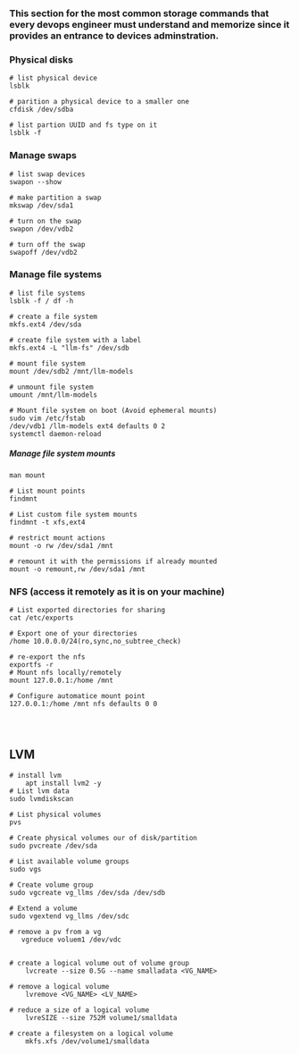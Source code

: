 ### This section for the most common storage commands that every devops engineer must understand and memorize since it provides an entrance to devices adminstration.




### Physical disks

```
# list physical device
lsblk

# parition a physical device to a smaller one
cfdisk /dev/sdba

# list partion UUID and fs type on it
lsblk -f
```


### Manage swaps

```
# list swap devices
swapon --show

# make partition a swap
mkswap /dev/sda1

# turn on the swap
swapon /dev/vdb2

# turn off the swap
swapoff /dev/vdb2
```


### Manage file systems

```
# list file systems
lsblk -f / df -h

# create a file system
mkfs.ext4 /dev/sda

# create file system with a label
mkfs.ext4 -L "llm-fs" /dev/sdb

# mount file system
mount /dev/sdb2 /mnt/llm-models

# unmount file system
umount /mnt/llm-models

# Mount file system on boot (Avoid ephemeral mounts)
sudo vim /etc/fstab
/dev/vdb1 /llm-models ext4 defaults 0 2
systemctl daemon-reload

```

##### Manage file system mounts

```
man mount

# List mount points
findmnt

# List custom file system mounts
findmnt -t xfs,ext4

# restrict mount actions
mount -o rw /dev/sda1 /mnt

# remount it with the permissions if already mounted
mount -o remount,rw /dev/sda1 /mnt

```


### NFS (access it remotely as it is on your machine)

```
# List exported directories for sharing
cat /etc/exports

# Export one of your directories
/home 10.0.0.0/24(ro,sync,no_subtree_check)

# re-export the nfs
exportfs -r
# Mount nfs locally/remotely
mount 127.0.0.1:/home /mnt

# Configure automatice mount point 
127.0.0.1:/home /mnt nfs defaults 0 0


    

```


## LVM

```
# install lvm
    apt install lvm2 -y
# List lvm data
sudo lvmdiskscan

# List physical volumes
pvs

# Create physical volumes our of disk/partition
sudo pvcreate /dev/sda

# List available volume groups
sudo vgs

# Create volume group
sudo vgcreate vg_llms /dev/sda /dev/sdb

# Extend a volume
sudo vgextend vg_llms /dev/sdc

# remove a pv from a vg
   vgreduce voluem1 /dev/vdc


# create a logical volume out of volume group
    lvcreate --size 0.5G --name smalladata <VG_NAME>

# remove a logical volume 
    lvremove <VG_NAME> <LV_NAME>

# reduce a size of a logical volume 
    lvreSIZE --size 752M volume1/smalldata

# create a filesystem on a logical volume
    mkfs.xfs /dev/volume1/smalldata



```
